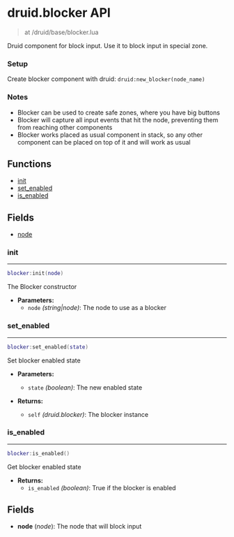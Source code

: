 # druid.blocker API

> at /druid/base/blocker.lua

Druid component for block input. Use it to block input in special zone.

### Setup
Create blocker component with druid: `druid:new_blocker(node_name)`

### Notes
- Blocker can be used to create safe zones, where you have big buttons
- Blocker will capture all input events that hit the node, preventing them from reaching other components
- Blocker works placed as usual component in stack, so any other component can be placed on top of it and will work as usual

## Functions

- [init](#init)
- [set_enabled](#set_enabled)
- [is_enabled](#is_enabled)

## Fields

- [node](#node)



### init

---
```lua
blocker:init(node)
```

The Blocker constructor

- **Parameters:**
	- `node` *(string|node)*: The node to use as a blocker

### set_enabled

---
```lua
blocker:set_enabled(state)
```

Set blocker enabled state

- **Parameters:**
	- `state` *(boolean)*: The new enabled state

- **Returns:**
	- `self` *(druid.blocker)*: The blocker instance

### is_enabled

---
```lua
blocker:is_enabled()
```

Get blocker enabled state

- **Returns:**
	- `is_enabled` *(boolean)*: True if the blocker is enabled


## Fields
<a name="node"></a>
- **node** (_node_): The node that will block input

